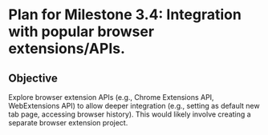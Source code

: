 # Plan for Milestone 3.4: Integration with popular browser extensions/APIs.

## Objective
Explore browser extension APIs (e.g., Chrome Extensions API, WebExtensions API) to allow deeper integration (e.g., setting as default new tab page, accessing browser history). This would likely involve creating a separate browser extension project.
